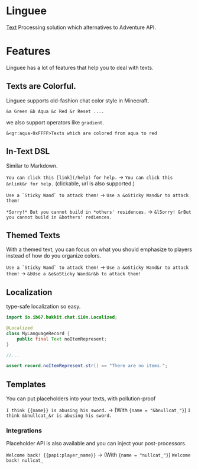 # Linguee

[Text](./api/src/main/java/io/ib67/bukkit/chat/Text.java) Processing solution which alternatives to Adventure API.

# Features

Linguee has a lot of features that help you to deal with texts.

## Texts are Colorful.

Linguee supports old-fashion chat color style in Minecraft.

`&a Green &b Aqua &c Red &r Reset ....`

we also support operators like `gradient`.

`&<gr:aqua-0xFFFF>Texts which are colored from aqua to red`

## In-Text DSL

Similar to Markdown.

`You can click this [link](/help) for help.` -> `You can click this &nlink&r for help.` (clickable, url is also
supported.)

``Use a `Sticky Wand` to attack them!`` -> `Use a &oSticky Wand&r to attack them!`

`*Sorry!* But you cannot build in *others' residences.` -> `&lSorry! &rBut you cannot build in &bothers' rediences.`

## Themed Texts

With a themed text, you can focus on what you should emphasize to players instead of how do you organize colors.

``Use a `Sticky Wand` to attack them!`` -> `Use a &oSticky Wand&r to attack them!`
-> `&bUse a &e&oSticky Wand&r&b to attack them!`

## Localization

type-safe localization so easy.

```java
import io.ib67.bukkit.chat.i10n.Localized;

@Localized
class MyLanguageRecord {
    public final Text noItemRepresent;
}

//...

assert record.noItemRepresent.str() == "There are no items.";
```

## Templates

You can put placeholders into your texts, with pollution-proof

`I think {{name}} is abusing his sword.` -> (With `{name = "&bnullcat_"}`) `I think &bnullcat_&r is abusing his sword.`

### Integrations

Placeholder API is also available and you can inject your post-processors.

`Welcome back! {{papi:player_name}}` -> (With `{name = "nullcat_"}`) `Welcome back! nullcat_`
